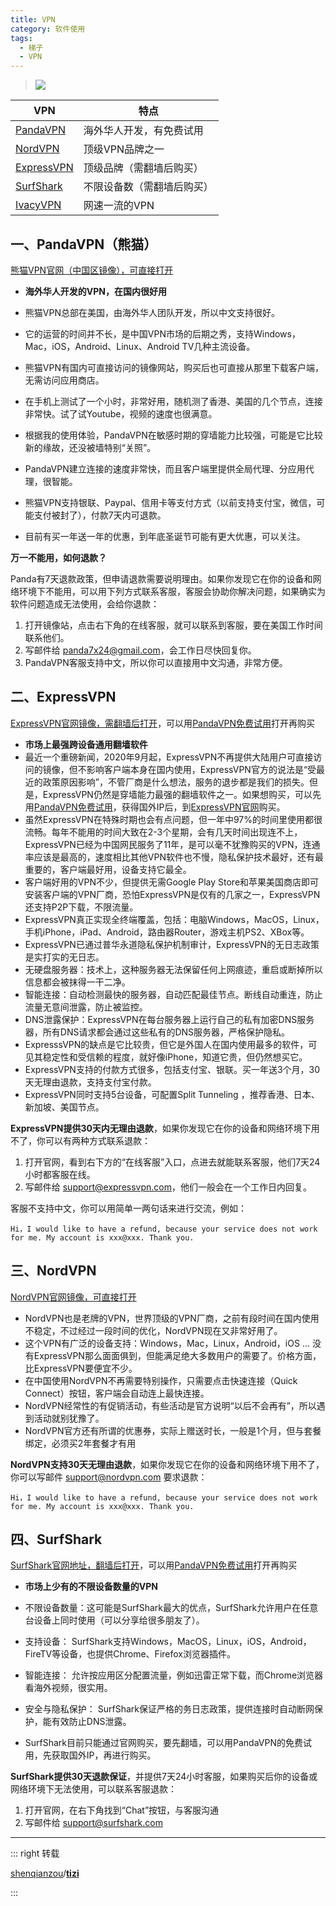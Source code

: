 ```yaml
---
title: VPN
category: 软件使用
tags:
  - 梯子
  - VPN
---
```


>  ![](https://img.shields.io/badge/科学上网梯子-blue.svg) 

<!-- more -->

|  VPN   | 特点  |
|  ----  | ----  |
| [PandaVPN](https://www.panhdpe.xyz/r/22216799) | 海外华人开发，有免费试用 |
| [NordVPN](https://go.nordlocker.net/aff_c?offer_id=15&aff_id=38201&url_id=6063&aff_sub=github&aff_click_id=supertz) | 顶级VPN品牌之一 |
| [ExpressVPN](https://www.xvbelink.com/?a_fid=tizi_vpn&chan=github&data1=supertz) | 顶级品牌（需翻墙后购买）|
| [SurfShark](https://get.surfshark.net/aff_c?offer_id=6&aff_id=3401) | 不限设备数（需翻墙后购买） |
| [IvacyVPN](https://www.ivacykodi.com/easter-deal-2020/?aff=91814&data1=github&data2=supertz) | 网速一流的VPN |



## 一、PandaVPN（熊猫）

[熊猫VPN官网（中国区镜像），可直接打开](https://www.panhdpe.xyz/r/22216799)

- **海外华人开发的VPN，在国内很好用**
- 熊猫VPN总部在美国，由海外华人团队开发，所以中文支持很好。

- 它的运营的时间并不长，是中国VPN市场的后期之秀，支持Windows，Mac，iOS，Android、Linux、Android TV几种主流设备。

- 熊猫VPN有国内可直接访问的镜像网站，购买后也可直接从那里下载客户端，无需访问应用商店。

- 在手机上测试了一个小时，非常好用，随机测了香港、美国的几个节点，连接非常快。试了试Youtube，视频的速度也很满意。

- 根据我的使用体验，PandaVPN在敏感时期的穿墙能力比较强，可能是它比较新的缘故，还没被墙特别“关照”。

- PandaVPN建立连接的速度非常快，而且客户端里提供全局代理、分应用代理，很智能。

- 熊猫VPN支持银联、Paypal、信用卡等支付方式（以前支持支付宝，微信，可能支付被封了），付款7天内可退款。

- 目前有买一年送一年的优惠，到年底圣诞节可能有更大优惠，可以关注。




**万一不能用，如何退款？**

Panda有7天退款政策，但申请退款需要说明理由。如果你发现它在你的设备和网络环境下不能用，可以用下列方式联系客服，客服会协助你解决问题，如果确实为软件问题造成无法使用，会给你退款：

1. 打开镜像站，点击右下角的在线客服，就可以联系到客服，要在美国工作时间联系他们。
2. 写邮件给 panda7x24@gmail.com，会工作日尽快回复你。
3. PandaVPN客服支持中文，所以你可以直接用中文沟通，非常方便。



## 二、ExpressVPN

[ExpressVPN官网镜像，需翻墙后打开](https://www.xvbelink.com/?a_fid=tizi_vpn&chan=github&data1=supertz)，可以用[PandaVPN免费试用](https://www.panhdpe.xyz/r/22216799)打开再购买

- **市场上最强跨设备通用翻墙软件**
- 最近一个重磅新闻，2020年9月起，ExpressVPN不再提供大陆用户可直接访问的镜像，但不影响客户端本身在国内使用，ExpressVPN官方的说法是“受最近的政策原因影响”，不管厂商是什么想法，服务的退步都是我们的损失。但是，ExpressVPN仍然是穿墙能力最强的翻墙软件之一。如果想购买，可以先用[PandaVPN免费试用](https://www.panhdpe.xyz/r/22216799)，获得国外IP后，到[ExpressVPN官网](https://www.xvbelink.com/?a_fid=tizi_vpn&chan=github&data1=supertz)购买。
- 虽然ExpressVPN在特殊时期也会有点问题，但一年中97%的时间里使用都很流畅。每年不能用的时间大致在2-3个星期，会有几天时间出现连不上，ExpressVPN已经为中国网民服务了11年，是可以毫不犹豫购买的VPN，连通率应该是最高的，速度相比其他VPN软件也不慢，隐私保护技术最好，还有最重要的，客户端最好用，设备支持它最全。
- 客户端好用的VPN不少，但提供无需Google Play Store和苹果美国商店即可安装客户端的VPN厂商，恐怕ExpressVPN是仅有的几家之一，ExpressVPN还支持P2P下载，不限流量。
- ExpressVPN真正实现全终端覆盖，包括：电脑Windows，MacOS，Linux，手机iPhone，iPad、Android，路由器Router，游戏主机PS2、XBox等。
- ExpressVPN已通过普华永道隐私保护机制审计，ExpressVPN的无日志政策是实打实的无日志。
- 无硬盘服务器：技术上，这种服务器无法保留任何上网痕迹，重启或断掉所以信息都会被抹得一干二净。
- 智能连接：自动检测最快的服务器，自动匹配最佳节点。断线自动重连，防止流量无意间泄露，防止被监控。
- DNS泄露保护：ExpressVPN在每台服务器上运行自己的私有加密DNS服务器，所有DNS请求都会通过这些私有的DNS服务器，严格保护隐私。
- ExpresssVPN的缺点是它比较贵，但它是外国人在国内使用最多的软件，可见其稳定性和受信赖的程度，就好像iPhone，知道它贵，但仍然想买它。
- ExpressVPN支持的付款方式很多，包括支付宝、银联。买一年送3个月，30天无理由退款，支持支付宝付款。
- ExpressVPN同时支持5台设备，可配置Split Tunneling ，推荐香港、日本、新加坡、美国节点。



**ExpressVPN提供30天内无理由退款**，如果你发现它在你的设备和网络环境下用不了，你可以有两种方式联系退款：

1. 打开官网，看到右下方的“在线客服”入口，点进去就能联系客服，他们7天24小时都客服在线。
2. 写邮件给 support@expressvpn.com，他们一般会在一个工作日内回复。

客服不支持中文，你可以用简单一两句话来进行交流，例如：

`Hi，I would like to have a refund, because your service does not work for me. My account is xxx@xxx. Thank you.`



## 三、NordVPN

[NordVPN官网镜像，可直接打开](https://go.nordlocker.net/aff_c?offer_id=15&aff_id=38201&url_id=6063&aff_sub=github&aff_click_id=supertz)

- NordVPN也是老牌的VPN，世界顶级的VPN厂商，之前有段时间在国内使用不稳定，不过经过一段时间的优化，NordVPN现在又非常好用了。
- 这个VPN有广泛的设备支持：Windows，Mac，Linux，Android，iOS … 没有ExpressVPN那么面面俱到，但能满足绝大多数用户的需要了。价格方面，比ExpressVPN要便宜不少。
- 在中国使用NordVPN不再需要特别操作，只需要点击快速连接（Quick Connect）按钮，客户端会自动连上最快连接。
- NordVPN经常性的有促销活动，有些活动是官方说明“以后不会再有”，所以遇到活动就别犹豫了。
- NordVPN官方还有所谓的优惠券，实际上赠送时长，一般是1个月，但与套餐绑定，必须买2年套餐才有用



**NordVPN支持30天无理由退款**，如果你发现它在你的设备和网络环境下用不了，你可以写邮件 support@nordvpn.com 要求退款：

`Hi，I would like to have a refund, because your service does not work for me. My account is xxx@xxx. Thank you.`



## 四、SurfShark

[SurfShark官网地址，翻墙后打开](https://get.surfshark.net/aff_c?offer_id=6&aff_id=3401)，可以用[PandaVPN免费试用](https://www.panhdpe.xyz/r/22216799)打开再购买

- **市场上少有的不限设备数量的VPN**

- 不限设备数量：这可能是SurfShark最大的优点，SurfShark允许用户在任意台设备上同时使用（可以分享给很多朋友了）。

- 支持设备： SurfShark支持Windows，MacOS，Linux，iOS，Android，FireTV等设备，也提供Chrome、Firefox浏览器插件。

- 智能连接： 允许按应用区分配置流量，例如迅雷正常下载，而Chrome浏览器看海外视频，很实用。

- 安全与隐私保护： SurfShark保证严格的务日志政策，提供连接时自动断网保护，能有效防止DNS泄露。

- SurfShark目前只能通过官网购买，要先翻墙，可以用PandaVPN的免费试用，先获取国外IP，再进行购买。




**SurfShark提供30天退款保证**，并提供7天24小时客服，如果购买后你的设备或网络环境下无法使用，可以联系客服退款：

1. 打开官网，在右下角找到“Chat”按钮，与客服沟通
2. 写邮件给 support@surfshark.com


---

:::  right 转载

[shenqianzou](https://github.com/shenqianzou)/**[tizi](https://github.com/shenqianzou/tizi)**

:::
